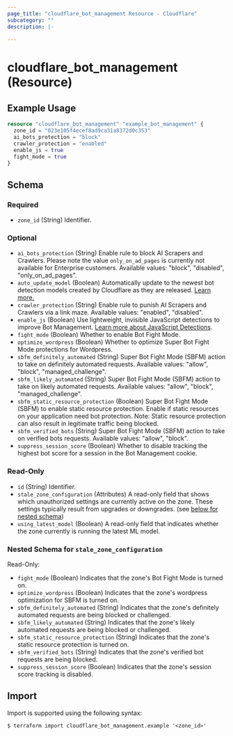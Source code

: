 ```yaml
---
page_title: "cloudflare_bot_management Resource - Cloudflare"
subcategory: ""
description: |-
  
---
```


# cloudflare_bot_management (Resource)



## Example Usage

```terraform
resource "cloudflare_bot_management" "example_bot_management" {
  zone_id = "023e105f4ecef8ad9ca31a8372d0c353"
  ai_bots_protection = "block"
  crawler_protection = "enabled"
  enable_js = true
  fight_mode = true
}
```

<!-- schema generated by tfplugindocs -->
## Schema

### Required

- `zone_id` (String) Identifier.

### Optional

- `ai_bots_protection` (String) Enable rule to block AI Scrapers and Crawlers. Please note the value `only_on_ad_pages` is currently not available for Enterprise customers.
Available values: "block", "disabled", "only_on_ad_pages".
- `auto_update_model` (Boolean) Automatically update to the newest bot detection models created by Cloudflare as they are released. [Learn more.](https://developers.cloudflare.com/bots/reference/machine-learning-models#model-versions-and-release-notes)
- `crawler_protection` (String) Enable rule to punish AI Scrapers and Crawlers via a link maze.
Available values: "enabled", "disabled".
- `enable_js` (Boolean) Use lightweight, invisible JavaScript detections to improve Bot Management. [Learn more about JavaScript Detections](https://developers.cloudflare.com/bots/reference/javascript-detections/).
- `fight_mode` (Boolean) Whether to enable Bot Fight Mode.
- `optimize_wordpress` (Boolean) Whether to optimize Super Bot Fight Mode protections for Wordpress.
- `sbfm_definitely_automated` (String) Super Bot Fight Mode (SBFM) action to take on definitely automated requests.
Available values: "allow", "block", "managed_challenge".
- `sbfm_likely_automated` (String) Super Bot Fight Mode (SBFM) action to take on likely automated requests.
Available values: "allow", "block", "managed_challenge".
- `sbfm_static_resource_protection` (Boolean) Super Bot Fight Mode (SBFM) to enable static resource protection.
Enable if static resources on your application need bot protection.
Note: Static resource protection can also result in legitimate traffic being blocked.
- `sbfm_verified_bots` (String) Super Bot Fight Mode (SBFM) action to take on verified bots requests.
Available values: "allow", "block".
- `suppress_session_score` (Boolean) Whether to disable tracking the highest bot score for a session in the Bot Management cookie.

### Read-Only

- `id` (String) Identifier.
- `stale_zone_configuration` (Attributes) A read-only field that shows which unauthorized settings are currently active on the zone. These settings typically result from upgrades or downgrades. (see [below for nested schema](#nestedatt--stale_zone_configuration))
- `using_latest_model` (Boolean) A read-only field that indicates whether the zone currently is running the latest ML model.

<a id="nestedatt--stale_zone_configuration"></a>
### Nested Schema for `stale_zone_configuration`

Read-Only:

- `fight_mode` (Boolean) Indicates that the zone's Bot Fight Mode is turned on.
- `optimize_wordpress` (Boolean) Indicates that the zone's wordpress optimization for SBFM is turned on.
- `sbfm_definitely_automated` (String) Indicates that the zone's definitely automated requests are being blocked or challenged.
- `sbfm_likely_automated` (String) Indicates that the zone's likely automated requests are being blocked or challenged.
- `sbfm_static_resource_protection` (String) Indicates that the zone's static resource protection is turned on.
- `sbfm_verified_bots` (String) Indicates that the zone's verified bot requests are being blocked.
- `suppress_session_score` (Boolean) Indicates that the zone's session score tracking is disabled.

## Import

Import is supported using the following syntax:

```shell
$ terraform import cloudflare_bot_management.example '<zone_id>'
```
